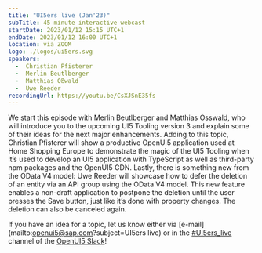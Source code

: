 ```yaml
---
title: "UI5ers live (Jan'23)"
subTitle: 45 minute interactive webcast
startDate: 2023/01/12 15:15 UTC+1
endDate: 2023/01/12 16:00 UTC+1
location: via ZOOM
logo: ./logos/ui5ers.svg
speakers:
  -  Christian Pfisterer
  -  Merlin Beutlberger
  -  Matthias Oßwald
  -  Uwe Reeder
recordingUrl: https://youtu.be/CsXJSnE35fs
---
```

We start this episode with Merlin Beutlberger and Matthias Osswald, who will introduce you to the upcoming UI5 Tooling version 3 and explain some of their ideas for the next major enhancements. Adding to this topic, Christian Pfisterer will show a productive OpenUI5 application used at Home Shopping Europe to demonstrate the magic of the UI5 Tooling when it’s used to develop an UI5 application with TypeScript as well as third-party npm packages and the OpenUI5 CDN.
Lastly, there is something new from the OData V4 model: Uwe Reeder will showcase how to defer the deletion of an entity via an API group using the OData V4 model. This new feature enables a non-draft application to postpone the deletion until the user presses the Save button, just like it’s done with property changes. The deletion can also be canceled again.

If you have an idea for a topic, let us know either via [e-mail](mailto:openui5@sap.com?subject=UI5ers live) or in the 
[#UI5ers_live](https://openui5.slack.com/archives/C01CP60AAN7) channel of the [OpenUI5 Slack](https://ui5-slack-invite.cfapps.eu10.hana.ondemand.com/)!
